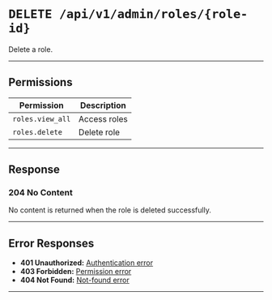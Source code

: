 # `DELETE /api/v1/admin/roles/{role-id}`

Delete a role.


---

## Permissions
| Permission            | Description         |
|-----------------------|---------------------|
| `roles.view_all`      | Access roles        |
| `roles.delete`        | Delete role         |

---

## Response

### 204 No Content
No content is returned when the role is deleted successfully.

---

## Error Responses
- **401 Unauthorized:** [Authentication error](../../_globals/authentication-errors.md)
- **403 Forbidden:** [Permission error](../../_globals/permission-errors.md)
- **404 Not Found:** [Not-found error](../../_globals/not-found-errors.md)

---
